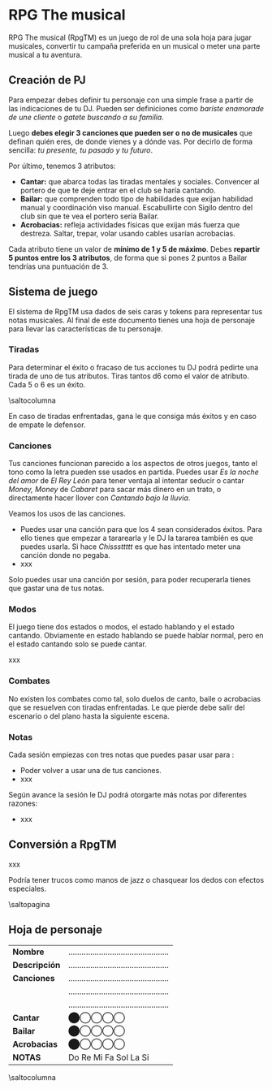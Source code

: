 # RPG The musical 

RPG The musical (RpgTM) es un juego de rol de una sola hoja para jugar musicales, convertir tu campaña preferida en un musical o meter una parte musical a tu aventura.

## Creación de PJ

Para empezar debes definir tu personaje con una simple frase a partir de las indicaciones de tu DJ. Pueden ser definiciones como _bariste enamorade de une cliente_ o _gatete buscando a su familia_.

Luego **debes elegir 3 canciones que pueden ser o no de musicales** que definan quién eres, de donde vienes y a dónde vas. Por decirlo de forma sencilla: _tu presente, tu pasado y tu futuro_.

Por último, tenemos 3 atributos:

* **Cantar:** que abarca todas las tiradas mentales y sociales. Convencer al portero de que te deje entrar en el club se haría cantando.
* **Bailar:** que comprenden todo tipo de habilidades que exijan habilidad manual y coordinación viso manual. Escabullirte con Sigilo dentro del club sin que te vea el portero sería Bailar.
* **Acrobacias:** refleja actividades físicas que exijan más fuerza que destreza. Saltar, trepar, volar usando cables usarían acrobacias.

Cada atributo tiene un valor de  **mínimo de 1 y 5 de máximo**. Debes **repartir 5 puntos entre los 3 atributos**, de forma que si pones 2 puntos a Bailar tendrías una puntuación de 3.

## Sistema de juego

El sistema de RpgTM usa dados de seis caras y tokens para representar tus notas musicales. Al final de este documento tienes una hoja de personaje para llevar las características de tu personaje.

### Tiradas

Para determinar el éxito o fracaso de tus acciones tu DJ podrá pedirte una tirada de uno de tus atributos. Tiras tantos d6 como el valor de atributo. Cada 5 o 6 es un éxito. 

\saltocolumna

En caso de tiradas enfrentadas, gana le que consiga más éxitos y en caso de empate le defensor.

### Canciones

Tus canciones funcionan parecido a los aspectos de otros juegos, tanto el tono como la letra pueden sse usados en partida. Puedes usar _Es la noche del amor_ de _El Rey León_ para tener ventaja al intentar seducir o cantar _Money, Money_ de _Cabaret_ para sacar más dinero en un trato, o directamente hacer llover con _Cantando bajo la lluvia_.

Veamos los usos de las canciones. 

* Puedes usar una canción para que los 4 sean considerados éxitos. Para ello tienes que empezar a tararearla y le DJ la tararea también es que puedes usarla. Si hace _Chisssttttt_ es que has intentado meter una canción donde no pegaba.
* xxx

Solo puedes usar una canción por sesión, para poder recuperarla tienes que gastar una de tus notas.

### Modos

El juego tiene dos estados o modos, el estado hablando y el estado cantando. Obviamente en estado hablando se puede hablar normal, pero en el estado cantando solo se puede cantar.

xxx

### Combates

No existen los combates como tal, solo duelos de canto, baile o acrobacias que se resuelven con tiradas enfrentadas. Le que pierde debe salir del escenario o del plano hasta la siguiente escena. 

### Notas

Cada sesión empiezas con tres notas que puedes pasar usar para :

* Poder volver a usar una de tus canciones.
* xxx

Según avance la sesión le DJ podrá otorgarte más notas por diferentes razones:

* xxx

## Conversión a RpgTM

xxx

Podría tener trucos como manos de jazz o chasquear los dedos con efectos especiales.

\saltopagina

## Hoja de personaje

|||
|---|---|
|**Nombre**|..............................................|
|**Descripción**|..............................................|
|**Canciones**|..............................................|
| |..............................................|
| |..............................................|
|**Cantar**|⬤◯◯◯◯|
|**Bailar**|⬤◯◯◯◯|
|**Acrobacias**|⬤◯◯◯◯|
|**NOTAS**|Do Re Mi Fa Sol La Si|

\saltocolumna